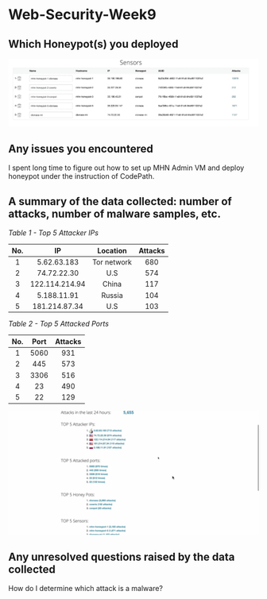 # Web-Security-Week9

## Which Honeypot(s) you deployed
<img src='Honeypot.png' title='Honeypot' width='' alt='' />

## Any issues you encountered
I spent long time to figure out how to set up MHN Admin VM and deploy honeypot under the instruction of CodePath.

## A summary of the data collected: number of attacks, number of malware samples, etc.

*Table 1 - Top 5 Attacker IPs*

| No. | IP | Location | Attacks |
|:---:|:--:|:--------:|:-------:|
| 1 | 5.62.63.183 | Tor network | 680 |
| 2 | 74.72.22.30 | U.S | 574 |
| 3 | 122.114.214.94 | China | 117 |
| 4 | 5.188.11.91 | Russia | 104 |
| 5 | 181.214.87.34 | U.S | 103 |


*Table 2 - Top 5 Attacked Ports*

| No. | Port | Attacks |
|:---:|:----:|:-------:|
| 1 | 5060 | 931 |
| 2 | 445 | 573 |
| 3 | 3306 | 516 |
| 4 | 23 | 490 |
| 5 | 22 | 129 |

<img src='Honeypot-Network.gif' title='Honeypot Network' width='' alt='' />

## Any unresolved questions raised by the data collected
How do I determine which attack is a malware?

